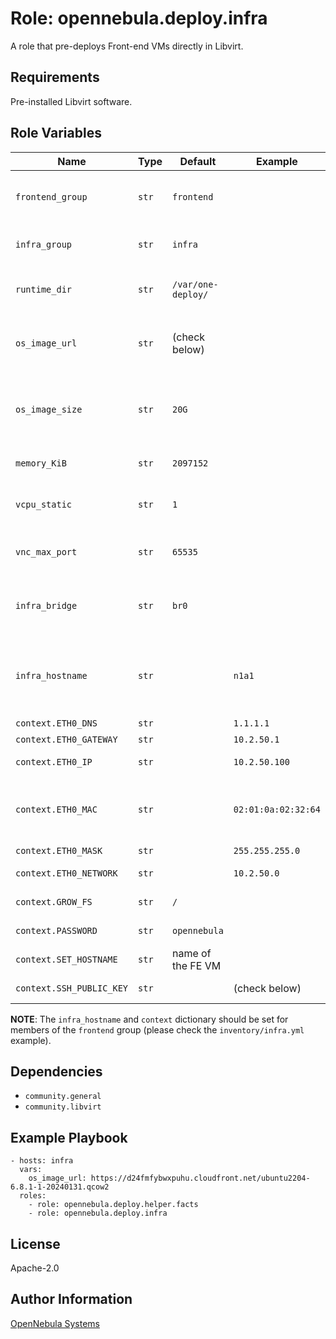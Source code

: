 Role: opennebula.deploy.infra
=============================

A role that pre-deploys Front-end VMs directly in Libvirt.

Requirements
------------

Pre-installed Libvirt software.

Role Variables
--------------

| Name                     | Type  | Default            | Example             | Description                                                       |
|--------------------------|-------|--------------------|---------------------|-------------------------------------------------------------------|
| `frontend_group`         | `str` | `frontend`         |                     | Custom name of the Frontend group in the inventory.               |
| `infra_group`            | `str` | `infra`            |                     | Custom name of the Infra group in the inventory.                  |
|                          |       |                    |                     |                                                                   |
| `runtime_dir`            | `str` | `/var/one-deploy/` |                     | Directory used to store QCOW2 and ISO images.                     |
| `os_image_url`           | `str` | (check below)      |                     | HTTP(S) link to Debian/RedHat-like image running `one-contextd`.  |
| `os_image_size`          | `str` | `20G`              |                     | The size to which one-deploy will **try** to adjust the OS image. |
| `memory_KiB`             | `str` | `2097152`          |                     | Memory amount to be set in XML in Libvirt.                        |
| `vcpu_static`            | `str` | `1`                |                     | VCPU amount to be set in XML in Libvirt.                          |
| `vnc_max_port`           | `str` | `65535`            |                     | Upper limit for VNC ports to start counting-down from.            |
| `infra_bridge`           | `str` | `br0`              |                     | Pre-defined bridge interface to insert VM NICs to.                |
|                          |       |                    |                     |                                                                   |
| `infra_hostname`         | `str` |                    | `n1a1`              | Defines on which HV machine the Front-end VM should be deployed.  |
| `context.ETH0_DNS`       | `str` |                    | `1.1.1.1`           | DNS server.                                                       |
| `context.ETH0_GATEWAY`   | `str` |                    | `10.2.50.1`         | Gateway.                                                          |
| `context.ETH0_IP`        | `str` |                    | `10.2.50.100`       | IPv4 address to be set on eth0.                                   |
| `context.ETH0_MAC`       | `str` |                    | `02:01:0a:02:32:64` | MAC address to be set on eth0 (**MUST** match MAC set in XML.)    |
| `context.ETH0_MASK`      | `str` |                    | `255.255.255.0`     | Network mask.                                                     |
| `context.ETH0_NETWORK`   | `str` |                    | `10.2.50.0`         | Network address.                                                  |
| `context.GROW_FS`        | `str` | `/`                |                     | Filesystems to grow.                                              |
| `context.PASSWORD`       | `str` | `opennebula`       |                     | Root's password.                                                  |
| `context.SET_HOSTNAME`   | `str` | name of the FE VM  |                     | Hostname.                                                         |
| `context.SSH_PUBLIC_KEY` | `str` |                    | (check below)       | Root's extra authorized keys.                                     |

**NOTE**: The `infra_hostname` and `context` dictionary should be set for members of the `frontend` group (please check the `inventory/infra.yml` example).

Dependencies
------------

- `community.general`
- `community.libvirt`

Example Playbook
----------------

    - hosts: infra
      vars:
        os_image_url: https://d24fmfybwxpuhu.cloudfront.net/ubuntu2204-6.8.1-1-20240131.qcow2
      roles:
        - role: opennebula.deploy.helper.facts
        - role: opennebula.deploy.infra

License
-------

Apache-2.0

Author Information
------------------

[OpenNebula Systems](https://opennebula.io/)
